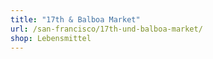 ```yaml
---
title: "17th & Balboa Market"
url: /san-francisco/17th-und-balboa-market/
shop: Lebensmittel
---
```

